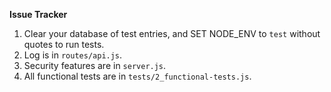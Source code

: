 **Issue Tracker**

1) Clear your database of test entries, and SET NODE_ENV to `test` without quotes to run tests.
2) Log is in `routes/api.js`.
3) Security features are in `server.js`.
4) All functional tests are in `tests/2_functional-tests.js`.
